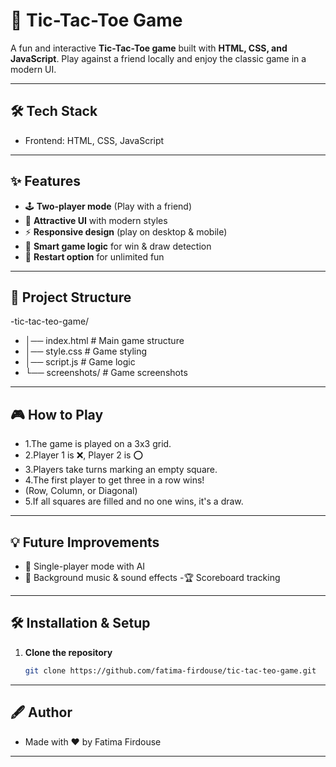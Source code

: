 # 🎯 Tic-Tac-Toe Game

A fun and interactive **Tic-Tac-Toe game** built with **HTML, CSS, and JavaScript**. Play against a friend locally and enjoy the classic game in a modern UI.

---
## 🛠️ Tech Stack

- Frontend: HTML, CSS, JavaScript
---

## ✨ Features
- 🕹 **Two-player mode** (Play with a friend)
- 🎨 **Attractive UI** with modern styles
- ⚡ **Responsive design** (play on desktop & mobile)
- 🧠 **Smart game logic** for win & draw detection
- 🔄 **Restart option** for unlimited fun

---
## 📂 Project Structure
 -tic-tac-teo-game/
- │── index.html       # Main game structure
- │── style.css        # Game styling
- │── script.js        # Game logic
- └── screenshots/     # Game screenshots

---
## 🎮 How to Play
- 1.The game is played on a 3x3 grid.
- 2.Player 1 is ❌, Player 2 is ⭕
- 3.Players take turns marking an empty square.
- 4.The first player to get three in a row wins!
- (Row, Column, or Diagonal)
- 5.If all squares are filled and no one wins, it's a draw.

---

## 💡 Future Improvements
- 🤖 Single-player mode with AI
- 🎵 Background music & sound effects
 -🏆 Scoreboard tracking

---

## 🛠 Installation & Setup

1. **Clone the repository**
   ```bash
   git clone https://github.com/fatima-firdouse/tic-tac-teo-game.git
---
## 🖋 Author
- Made with ❤️ by Fatima Firdouse

---

